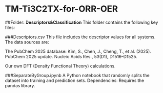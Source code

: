 # TM-Ti3C2TX-for-ORR-OER

##Folder: **Descriptors&Classification**
This folder contains the following key files:

###Descriptors.csv
This file includes the descriptor values for all systems. The data sources are:

The PubChem 2025 database:
Kim, S., Chen, J., Cheng, T., et al. (2025). PubChem 2025 update. Nucleic Acids Res., 53(D1), D1516–D1525.

Our own DFT (Density Functional Theory) calculations.

###SeparateByGroup.ipynb
A Python notebook that randomly splits the dataset into training and prediction sets.
Dependencies: Requires the pandas library.
